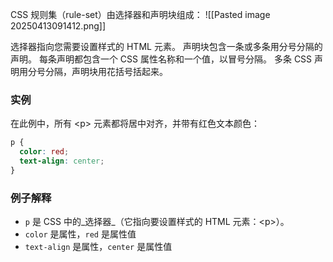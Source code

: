 CSS 规则集（rule-set）由选择器和声明块组成：
![[Pasted image 20250413091412.png]]

选择器指向您需要设置样式的 HTML 元素。
声明块包含一条或多条用分号分隔的声明。
每条声明都包含一个 CSS 属性名称和一个值，以冒号分隔。
多条 CSS 声明用分号分隔，声明块用花括号括起来。

### 实例

在此例中，所有 \<p> 元素都将居中对齐，并带有红色文本颜色：

```css
p {
  color: red;
  text-align: center;
}
```
### 例子解释

- `p` 是 CSS 中的_选择器_（它指向要设置样式的 HTML 元素：\<p>）。
- `color` 是属性，`red` 是属性值
- `text-align` 是属性，`center` 是属性值
